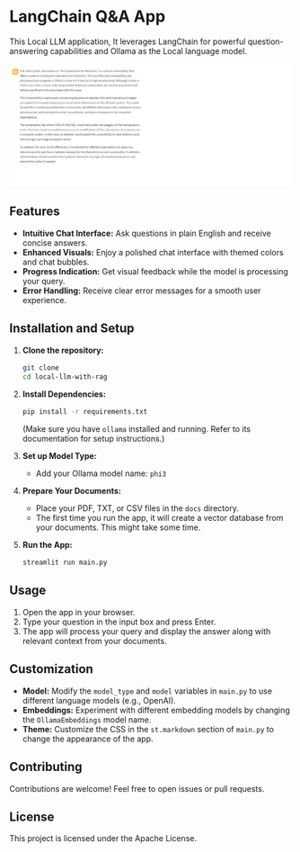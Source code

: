 # LangChain Q&A App

This Local LLM application, It leverages LangChain for powerful question-answering capabilities and Ollama as the Local language model.

![demo](https://github.com/strbbrn/local-llm-with-rag/blob/main/ragwithphi3outputs.png?raw=true)
## Features

*   **Intuitive Chat Interface:** Ask questions in plain English and receive concise answers.
*   **Enhanced Visuals:** Enjoy a polished chat interface with themed colors and chat bubbles.
*   **Progress Indication:** Get visual feedback while the model is processing your query.
*   **Error Handling:** Receive clear error messages for a smooth user experience.

## Installation and Setup

1.  **Clone the repository:**
    ```bash
    git clone 
    cd local-llm-with-rag
    ```

2.  **Install Dependencies:**
    ```bash
    pip install -r requirements.txt
    ```
    (Make sure you have `ollama` installed and running. Refer to its documentation for setup instructions.)

3.  **Set up Model Type:**
    *   Add your Ollama model name: `phi3` 
    
4.  **Prepare Your Documents:**
    *   Place your PDF, TXT, or CSV files in the `docs` directory.
    *   The first time you run the app, it will create a vector database from your documents. This might take some time.

5.  **Run the App:**
    ```bash
    streamlit run main.py
    ```

## Usage

1.  Open the app in your browser.
2.  Type your question in the input box and press Enter.
3.  The app will process your query and display the answer along with relevant context from your documents.

## Customization

*   **Model:** Modify the `model_type` and `model` variables in `main.py` to use different language models (e.g., OpenAI).
*   **Embeddings:** Experiment with different embedding models by changing the `OllamaEmbeddings` model name.
*   **Theme:** Customize the CSS in the `st.markdown` section of `main.py` to change the appearance of the app.


## Contributing

Contributions are welcome! Feel free to open issues or pull requests.

## License

This project is licensed under the Apache License.
